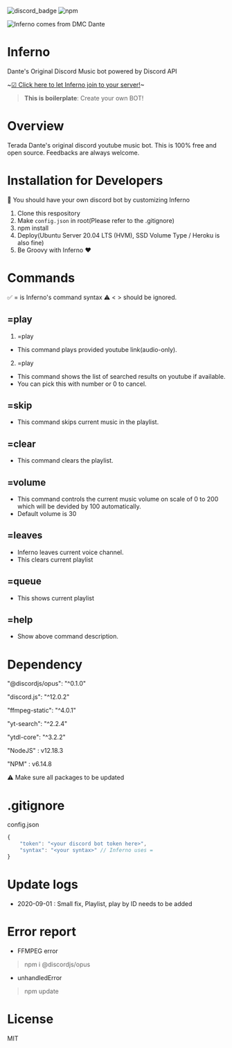 ![discord_badge](https://badgen.net/badge/icon/discord?icon=discord&label)
![npm](https://badgen.net/badge/npm/v6.13.4/green)

![Inferno comes from DMC Dante](https://p4.wallpaperbetter.com/wallpaper/492/428/886/dante-dmc-devil-may-cry-wallpaper-preview.jpg)

# Inferno

Dante's Original Discord Music bot powered by Discord API

~[☑ Click here to let Inferno join to your server!](https://discordapp.com/oauth2/authorize?&client_id=688762089485107241&scope=bot&permissions=8)~
> **This is boilerplate**: Create your own BOT!

# Overview

Terada Dante's original discord youtube music bot. This is 100% free and open source. Feedbacks are always welcome.

# Installation for Developers

🔰 You should have your own discord bot by customizing Inferno

1. Clone this respository
2. Make `config.json` in root(Please refer to the .gitignore)
3. npm install
4. Deploy(Ubuntu Server 20.04 LTS (HVM), SSD Volume Type / Heroku is also fine)
5. Be Groovy with Inferno ❤

# Commands

✅ = is Inferno's command syntax
⚠ < > should be ignored.

## =play

1. =play <Youtube-link>

- This command plays provided youtube link(audio-only).

2. =play <word>

- This command shows the list of searched results on youtube if available.
- You can pick this with number or 0 to cancel.

## =skip

- This command skips current music in the playlist.

## =clear

- This command clears the playlist.

## =volume

- This command controls the current music volume on scale of 0 to 200 which will be devided by 100 automatically.
- Default volume is 30

## =leaves

- Inferno leaves current voice channel.
- This clears current playlist

## =queue

- This shows current playlist

## =help

- Show above command description.

# Dependency

"@discordjs/opus": "^0.1.0"

"discord.js": "^12.0.2"

"ffmpeg-static": "^4.0.1"

"yt-search": "^2.2.4"

"ytdl-core": "^3.2.2"

"NodeJS" : v12.18.3

"NPM" : v6.14.8

⚠ Make sure all packages to be updated

# .gitignore

config.json

```javascript
{
    "token": "<your discord bot token here>",
    "syntax": "<your syntax>" // Inferno uses =
}
```

# Update logs

- 2020-09-01 : Small fix, Playlist, play by ID needs to be added

# Error report
- FFMPEG error
> npm i @discordjs/opus

- unhandledError
> npm update

# License

MIT
